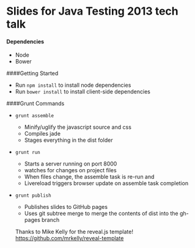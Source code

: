 Slides for Java Testing 2013 tech talk
=======

#### Dependencies
* Node
* Bower

####Getting Started
* Run `npm install` to install node dependencies
* Run `bower install` to install client-side dependencies

####Grunt Commands
* `grunt assemble`
  * Minify/uglify the javascript source and css
  * Compiles jade
  * Stages everything in the dist folder
* `grunt run`
  * Starts a server running on port 8000
  * watches for changes on project files
  * When files change, the assemble task is re-run and
  * Livereload triggers browser update on assemble task completion
* `grunt publish`
  * Publishes slides to GitHub pages
  * Uses git subtree merge to merge the contents of dist into the gh-pages branch

  Thanks to Mike Kelly for the reveal.js template! https://github.com/mrkelly/reveal-template
